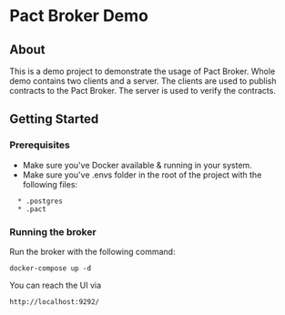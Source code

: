 # Pact Broker Demo

## About
This is a demo project to demonstrate the usage of Pact Broker. Whole demo contains two clients and a server. The clients are used to publish contracts to the Pact Broker. The server is used to verify the contracts.

## Getting Started

### Prerequisites
- Make sure you've Docker available & running in your system.
- Make sure you've .envs folder in the root of the project with the following files:

```
  * .postgres
  * .pact
```

### Running the broker
Run the broker with the following command:
```
docker-compose up -d
```

You can reach the UI via

```
http://localhost:9292/
```


